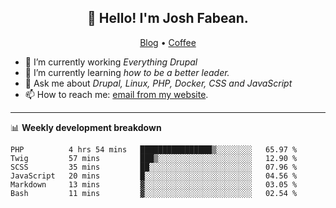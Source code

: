 <h2 align="center">👋 Hello! I'm Josh Fabean.</h2>
<p align="center">
  <a href="https://joshfabean.com">Blog</a> •
  <a href="https://www.buymeacoffee.com/LSxne6Yr4">Coffee</a>
</p>

- 🔭 I’m currently working *Everything Drupal*
- 🌱 I’m currently learning *how to be a better leader.*
- 💬 Ask me about *Drupal, Linux, PHP, Docker, CSS and JavaScript*
- 📫 How to reach me: [email from my website](https://joshfabean.com).

-------

📊 **Weekly development breakdown**
<!--START_SECTION:waka-->

```text
PHP          4 hrs 54 mins   ████████████████▒░░░░░░░░   65.97 %
Twig         57 mins         ███▒░░░░░░░░░░░░░░░░░░░░░   12.90 %
SCSS         35 mins         ██░░░░░░░░░░░░░░░░░░░░░░░   07.96 %
JavaScript   20 mins         █░░░░░░░░░░░░░░░░░░░░░░░░   04.56 %
Markdown     13 mins         ▓░░░░░░░░░░░░░░░░░░░░░░░░   03.05 %
Bash         11 mins         ▓░░░░░░░░░░░░░░░░░░░░░░░░   02.54 %
```

<!--END_SECTION:waka-->

<!--
**fabean/fabean** is a ✨ _special_ ✨ repository because its `README.md` (this file) appears on your GitHub profile.

Here are some ideas to get you started:

- 🔭 I’m currently working on ...
- 🌱 I’m currently learning ...
- 👯 I’m looking to collaborate on ...
- 🤔 I’m looking for help with ...
- 💬 Ask me about ...
- 📫 How to reach me: ...
- 😄 Pronouns: ...
- ⚡ Fun fact: ...
-->
